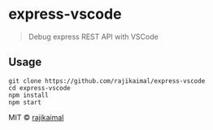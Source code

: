 # express-vscode

> Debug express REST API with VSCode

## Usage

```
git clone https://github.com/rajikaimal/express-vscode
cd express-vscode
npm install
npm start
```

MIT © [rajikaimal](https://github.com/rajikaimal)